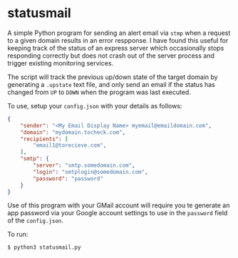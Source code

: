 # statusmail

A simple Python program for sending an alert email via `stmp` when a request to a given domain results in an error respponse. I have found this useful for keeping track of the status of an express server which occasionally stops responding correctly but does not crash out of the server process and trigger existing monitoring services. 

The script will track the previous up/down state of the target domain by generating a `.upstate` text file, and only send an email if the status has changed from `UP` to `DOWN` when the program was last executed. 

To use, setup your `config.json` with your details as follows:

```json
{
    "sender": "<My Email Display Name> myemail@emaildomain.com",
    "domain": "mydomain.tocheck.com",
    "recipients": [
        "email1@torecieve.com",
    ],
    "smtp": {
        "server": "smtp.somedomain.com",
        "login": "smtplogin@somedomain.com",
        "password": "password"
    }
}
```

Use of this program with your GMail account will require you te generate an app password via your Google account settings to use in the `password` field of the `config.json`.

To run:

```
$ python3 statusmail.py
```